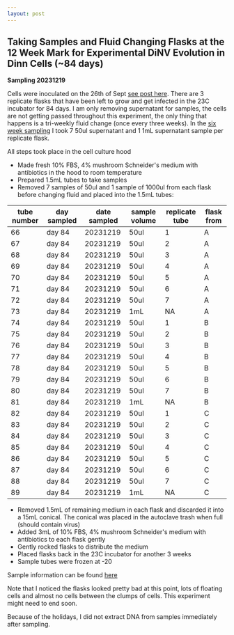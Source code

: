 ```yaml
---
layout: post
---
```


## Taking Samples and Fluid Changing Flasks at the 12 Week Mark for Experimental DiNV Evolution in Dinn Cells (~84 days) 

**Sampling 20231219**

Cells were inoculated on the 26th of Sept [see post here](https://meschedl.github.io/Unckless-Lab-Notebook-Maggie/2023/09/26/experimental-evolution-inoculation.html). There are 3 replicate flasks that have been left to grow and get infected in the 23C incubator for 84 days. I am only removing supernatant for samples, the cells are not getting passed throughout this experiment, the only thing that happens is a tri-weekly fluid change (once every three weeks). In the [six week sampling](https://meschedl.github.io/Unckless-Lab-Notebook-Maggie/2023/11/07/week-6-exp-evo-sampling.html) I took 7 50ul supernatant and 1 1mL supernatant sample per replicate flask.  

All steps took place in the cell culture hood 

- Made fresh 10% FBS, 4% mushroom Schneider's medium with antibiotics in the hood to room temperature 
- Prepared 1.5mL tubes to take samples 
- Removed 7 samples of 50ul and 1 sample of 1000ul from each flask before changing fluid and placed into the 1.5mL tubes:

| tube number | day sampled | date sampled | sample volume | replicate tube | flask from |
|-------------|-------------|--------------|---------------|----------------|------------|
| 66          | day 84      | 20231219     | 50ul          | 1              | A          |
| 67          | day 84      | 20231219     | 50ul          | 2              | A          |
| 68          | day 84      | 20231219     | 50ul          | 3              | A          |
| 69          | day 84      | 20231219     | 50ul          | 4              | A          |
| 70          | day 84      | 20231219     | 50ul          | 5              | A          |
| 71          | day 84      | 20231219     | 50ul          | 6              | A          |
| 72          | day 84      | 20231219     | 50ul          | 7              | A          |
| 73          | day 84      | 20231219     | 1mL           | NA             | A          |
| 74          | day 84      | 20231219     | 50ul          | 1              | B          |
| 75          | day 84      | 20231219     | 50ul          | 2              | B          |
| 76          | day 84      | 20231219     | 50ul          | 3              | B          |
| 77          | day 84      | 20231219     | 50ul          | 4              | B          |
| 78          | day 84      | 20231219     | 50ul          | 5              | B          |
| 79          | day 84      | 20231219     | 50ul          | 6              | B          |
| 80          | day 84      | 20231219     | 50ul          | 7              | B          |
| 81          | day 84      | 20231219     | 1mL           | NA             | B          |
| 82          | day 84      | 20231219     | 50ul          | 1              | C          |
| 83          | day 84      | 20231219     | 50ul          | 2              | C          |
| 84          | day 84      | 20231219     | 50ul          | 3              | C          |
| 85          | day 84      | 20231219     | 50ul          | 4              | C          |
| 86          | day 84      | 20231219     | 50ul          | 5              | C          |
| 87          | day 84      | 20231219     | 50ul          | 6              | C          |
| 88          | day 84      | 20231219     | 50ul          | 7              | C          |
| 89          | day 84      | 20231219     | 1mL           | NA             | C          |

- Removed 1.5mL of remaining medium in each flask and discarded it into a 15mL conical. The conical was placed in the autoclave trash when full (should contain virus)
- Added 3mL of 10% FBS, 4% mushroom Schneider's medium with antibiotics to each flask gently
- Gently rocked flasks to distribute the medium 
- Placed flasks back in the 23C incubator for another 3 weeks 
- Sample tubes were frozen at -20  

Sample information can be found [here](https://docs.google.com/spreadsheets/d/1balXyQJFsFGfXK0ooPFMvkFJZwOlg1-xvkuuOEXaU14/edit#gid=0)

Note that I noticed the flasks looked pretty bad at this point, lots of floating cells and almost no cells between the clumps of cells. This experiment might need to end soon. 

Because of the holidays, I did not extract DNA from samples immediately after sampling. 